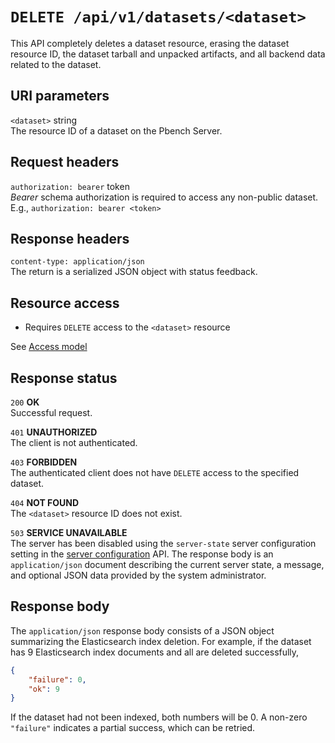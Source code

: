 # `DELETE /api/v1/datasets/<dataset>`

This API completely deletes a dataset resource, erasing the dataset resource ID,
the dataset tarball and unpacked artifacts, and all backend data related to the
dataset.

## URI parameters

`<dataset>` string \
The resource ID of a dataset on the Pbench Server.

## Request headers

`authorization: bearer` token \
*Bearer* schema authorization is required to access any non-public dataset.
E.g., `authorization: bearer <token>`

## Response headers

`content-type: application/json` \
The return is a serialized JSON object with status feedback.

## Resource access

* Requires `DELETE` access to the `<dataset>` resource

See [Access model](../access_model.md)

## Response status

`200`   **OK** \
Successful request.

`401`   **UNAUTHORIZED** \
The client is not authenticated.

`403`   **FORBIDDEN** \
The authenticated client does not have `DELETE` access to the specified dataset.

`404`   **NOT FOUND** \
The `<dataset>` resource ID does not exist.

`503`   **SERVICE UNAVAILABLE** \
The server has been disabled using the `server-state` server configuration
setting in the [server configuration](./server_config.md) API. The response
body is an `application/json` document describing the current server state,
a message, and optional JSON data provided by the system administrator.

## Response body

The `application/json` response body consists of a JSON object summarizing the
Elasticsearch index deletion. For example, if the dataset has 9 Elasticsearch
index documents and all are deleted successfully,

```json
{
    "failure": 0,
    "ok": 9
}
```

If the dataset had not been indexed, both numbers will be 0. A non-zero
`"failure"` indicates a partial success, which can be retried.
